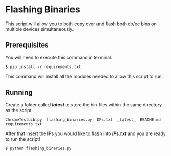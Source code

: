 # Flashing Binaries

This script will allow you to both copy over and flash both cb/ec bins on multiple devices simultaneously. 


## Prerequisites

You will need to execute this command in terminal. 

```
$ pip install -r requirements.txt
```

This command will install all the modules needed to allow this script to run.


## Running

Create a folder called *__latest__* to store the bin files within the same directory as the script.

```
ChromeTestLib.py  flashing_binaries.py  IPs.txt  _latest_  README.md  requirements.txt
```

After that insert the IPs you would like to flash into *__IPs.txt__* and you are ready to run the script!

```
$ python flashing_binaries.py
```




